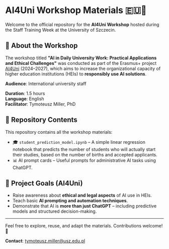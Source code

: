 
# AI4Uni Workshop Materials 🇪🇺🤖

Welcome to the official repository for the **AI4Uni Workshop** hosted during the Staff Training Week at the University of Szczecin.

## 🎯 About the Workshop

The workshop titled **"AI in Daily University Work: Practical Applications and Ethical Challenges"** was conducted as part of the Erasmus+ project [AI4Uni]([https://www.facebook.com/ai4uni]) (2024–2027), which aims to increase the organizational capacity of higher education institutions (HEIs) to **responsibly use AI solutions**.

**Audience**: International university staff

**Duration**: 1.5 hours  
**Language**: English  
**Facilitator**: Tymoteusz Miller, PhD

## 📁 Repository Contents

This repository contains all the workshop materials:

- 🎓 `student_prediction_model.ipynb` – A simple linear regression notebook that predicts the number of students who will actually start their studies, based on the number of births and accepted applicants.
- 📊 AI prompt cards – Useful prompts for administrative AI tasks using ChatGPT.


## 📌 Project Goals (AI4Uni)

- Raise awareness about **ethical and legal aspects** of AI use in HEIs.
- Teach basic **AI prompting and automation techniques**.
- Demonstrate that AI is **more than just ChatGPT** – including predictive models and structured decision-making.

---

Feel free to explore, reuse, and adapt the materials. Contributions welcome! 🤝

**Contact**: tymoteusz.miller@usz.edu.pl
